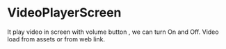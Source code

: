 # VideoPlayerScreen
It play video in screen with volume button , we can turn On and Off. Video load from assets or from web link.

